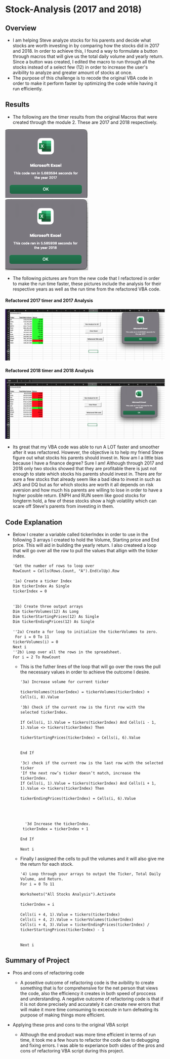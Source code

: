 # Stock-Analysis (2017 and 2018)
## Overview
- I am helping Steve analyze stocks for his parents and decide what stocks are worth investing in by comparing how the stocks did in 2017 and 2018. In order to achieve this, I found a way to formulate a button through macros that will give us the total daily volume and yearly return. Since a button was created, I edited the macro to run through all the stocks instead of a select few (12) in order to increase the user's avibility to analyze and greater amount of stocks at once.
- The purpose of this challenge is to recode the original VBA code in order to make it perform faster by optimizing the code while having it run efficiently.

## Results 
- The following are the timer results from the original Macros that were created through the module 2. These are 2017 and 2018 respectively.
 
![Original_VBACode_2017](./Resources/Original_VBACode_Time_2017.png)               ![Orignial_VBACode_2018](./Resources/Original_VBACode_Time_2018.png)

- The following pictures are from the new code that I refactored in order to make the run time faster, these pictures include the analysis for their respective years as well as the run time from the refactored VBA code. 

#### Refactored 2017 timer and 2017 Analysis
![Refactored_VBA_Code_2017](./Resources/VBA_Challenge_2017.png)

#### Refactored 2018 timer and 2018 Analysis
![Refactored_VBA_Code_2018](./Resources/VBA_Challenge_2018.png)

- Its great that my VBA code was able to run A LOT faster and smoother after it was refactored. However, the objective is to help my friend Steve figure out what stocks his parents should invest in. Now am I a little bias because I have a finance degree? Sure I am! Although through 2017 and 2018 only two stocks showed that they are profitable there is just not enough to state which stocks his parents should invest in. There are for sure a few stocks that already seem like a bad idea to invest in such as JKS and DQ but as for which stocks are worth it all depends on risk aversion and how much his parents are willing to lose in order to have a higher posible return. ENPH and RUN seem like good stocks for longterm hold, a few of these stocks show a high volatility which can scare off Steve's parents from investing in them.

## Code Explanation


 - Below I creater a variable called tickerIndex in order to use in the following 3 arrays I created to hold the Volume, Starting price and End price. This will aid in building the yearly return. I also createed a loop that will go over all the row to pull the values that allign with the ticker index.
    
       'Get the number of rows to loop over
       RowCount = Cells(Rows.Count, "A").End(xlUp).Row
    
       '1a) Create a ticker Index
       Dim tickerIndex As Single
       tickerIndex = 0
    

       '1b) Create three output arrays
       Dim tickerVolumes(12) As Long
       Dim tickerStartingPrices(12) As Single
       Dim tickerEndingPrices(12) As Single
    
       ''2a) Create a for loop to initialize the tickerVolumes to zero.
        For i = 0 To 11
       tickerVolumes(i) = 0
       Next i
       ''2b) Loop over all the rows in the spreadsheet.
       For i = 2 To RowCount
    
    - This is the futher lines of the loop that will go over the rows the pull the necessary values in order to achieve the outcome I desire.

          '3a) Increase volume for current ticker
        
          tickerVolumes(tickerIndex) = tickerVolumes(tickerIndex) + Cells(i, 8).Value
        
          '3b) Check if the current row is the first row with the selected tickerIndex.
      
          If Cells(i, 1).Value = tickers(tickerIndex) And Cells(i - 1, 1).Value <> tickers(tickerIndex) Then
         
          tickerStartingPrices(tickerIndex) = Cells(i, 6).Value
            
            
          End If
        
          '3c) check if the current row is the last row with the selected ticker
          'If the next row’s ticker doesn’t match, increase the tickerIndex.
          If Cells(i, 1).Value = tickers(tickerIndex) And Cells(i + 1, 1).Value <> tickers(tickerIndex) Then
        
          tickerEndingPrices(tickerIndex) = Cells(i, 6).Value
        
            
            

            '3d Increase the tickerIndex.
           tickerIndex = tickerIndex + 1
            
          End If
    
          Next i  
          
     - Finally I assigned the cells to pull the volumes and it will also give me the return for each stock. 

           '4) Loop through your arrays to output the Ticker, Total Daily Volume, and Return.
           For i = 0 To 11
        
           Worksheets("All Stocks Analysis").Activate
        
           tickerIndex = i
    
           Cells(i + 4, 1).Value = tickers(tickerIndex)
           Cells(i + 4, 2).Value = tickerVolumes(tickerIndex)
           Cells(i + 4, 3).Value = tickerEndingPrices(tickerIndex) / tickerStartingPrices(tickerIndex) - 1
    
        
           Next i
           
 ## Summary of Project
 
 - Pros and cons of refactoring code
   - A poseitive outcome of refactoring code is the avibility to create something that is for comprehensive for the net person that views the code, also the efficiency it creates in both speed of proccess and understanding. A negative outcome of refactoring code is that if it is not done precisely and accurately it can create new errors that will make it more time comsuming to excecute in turn defeating its purpose of making things more efficient.
 
 - Applying these pros and cons to the original VBA script
   - Although the end product was more time efficient in terms of run time, it took me a few hours to refactor the code due to debugging and fixing errors. I was able to experiance both sides of the pros and cons of refactoring VBA script during this project. 
    
